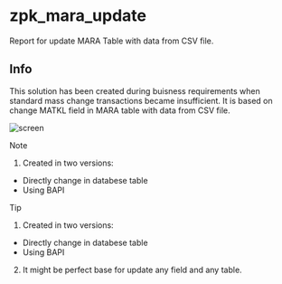 # zpk_mara_update

Report for update MARA Table with data from CSV file.

## Info
This solution has been created during buisness requirements when standard mass change transactions became insufficient. It is based on change MATKL field in MARA table with data from CSV file.

![screen]( )

> [!NOTE]
> 1. Created in two versions:
> * Directly change in databese table
> * Using BAPI

> [!TIP]
> 1. Created in two versions:
> * Directly change in databese table
> * Using BAPI
> 2. It might be perfect base for update any field and any table.

